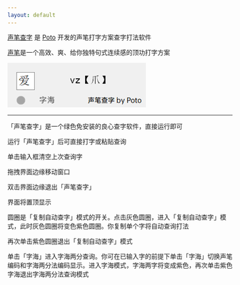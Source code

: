 ```yaml
---
layout: default
---
```


[声笔查字](https://ispoto.github.io/SingbitDict/) 是 [Poto](https://t.me/PotoGroup) 开发的声笔打字方案查字打法软件

[声笔](https://sbxlm.gitee.io/about/)是一个高效、爽、给你独特句式连续感的顶功打字方案

![Branching](https://github.com/isPoto/SingbitDict/blob/main/assets/Clipboard%20-%202023-11-22%2010.00.41.png)

* * *

「声笔查字」是一个绿色免安装的良心查字软件，直接运行即可

运行「声笔查字」后可直接打字或粘贴查询

单击输入框清空上次查询字

拖拽界面边缘移动窗口

双击界面边缘退出「声笔查字」

界面将置顶显示

圆圈是「复制自动查字」模式的开关。点击灰色圆圈，进入「复制自动查字」模式，此时灰色圆圈将变色紫色圆圈。你复制单个字将自动查询打法

再次单击紫色圆圈退出「复制自动查字」模式

单击「字海」进入字海两分查询。你可在已输入字的前提下单击「字海」切换声笔编码和字海两分法编码显示。进入字海模式，字海两字将变成紫色，再次单击紫色字海退出字海两分法查询模式

